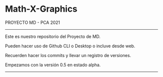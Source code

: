 # Math-X-Graphics
PROYECTO MD - PCA 2021

****************************************************************

Este es nuestro repositorio del Proyecto de MD.

Pueden hacer uso de Github CLI o Desktop o incluve desde web.

Recuerden hacer los commits y llevar un registro de versiones.

Empezamos con la versión 0.5 en estado alpha.


***************************************************************
